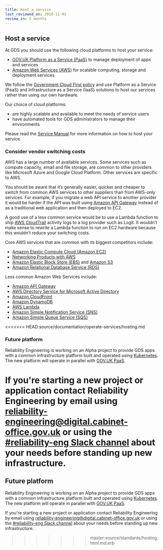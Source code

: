 ```yaml
---
title: Host a service
last_reviewed_on: 2018-11-02
review_in: 5 months
---
```


## Host a service

At GDS you should use the following cloud platforms to host your service:

* [GOV.UK Platform as a Service (PaaS)](https://cloud.service.gov.uk) to manage deployment of apps and services
* [Amazon Web Services (AWS)](https://aws.amazon.com) for scalable computing, storage and deployment services

We follow the [Government Cloud First policy](https://www.gov.uk/guidance/government-cloud-first-policy) and use Platform as a Service (PaaS) and Infrastructure as a Service (IaaS) solutions to host our services rather than using our own hardware.

Our choice of cloud platforms:

* are highly scalable and available to meet the needs of service users
* have automated tools for GDS administrators to manage their environments

Please read the [Service Manual](https://www.gov.uk/service-manual/technology/deciding-how-to-host-your-service) for more information on how to host your service.

### Consider vendor switching costs

AWS has a large number of available services. Some services such as compute capacity, email and file storage, are common to other providers like Microsoft Azure and Google Cloud Platform. Other services are specific to AWS.

You should be aware that it’s generally easier, quicker and cheaper to switch from common AWS services to other suppliers than from AWS-only services. For example, if you migrate a web API service to another provider it would be harder if the API was built using [Amazon API Gateway](https://aws.amazon.com/api-gateway/) instead of as a traditional web application and then deployed to EC2.

A good use of a less common service would be to use a Lambda function to ship [AWS CloudTrail](https://aws.amazon.com/cloudtrail/) activity logs to a log provider such as Logit. It wouldn’t make sense to rewrite a Lambda function to run on EC2 hardware because this wouldn’t reduce your switching costs.

Core AWS services that are common with its biggest competitors include:

  * [Amazon Elastic Compute Cloud (Amazon EC2)](https://aws.amazon.com/ec2/)
  * [Networking Products with AWS](https://aws.amazon.com/products/networking/)
  * [Amazon Elastic Block Store (EBS)](https://aws.amazon.com/ebs/) and [Amazon S3](https://aws.amazon.com/s3/)
  * [Amazon Relational Database Service (RDS)](https://aws.amazon.com/rds/)

Less common Amazon Web Services include:

  * [Amazon API Gateway](https://aws.amazon.com/api-gateway/)
  * [AWS Directory Service for Microsoft Active Directory](https://aws.amazon.com/directoryservice/)
  * [Amazon CloudFront](https://aws.amazon.com/cloudfront/)
  * [Amazon DynamoDB](https://aws.amazon.com/dynamodb/)
  * [AWS Lambda](https://aws.amazon.com/lambda/)
  * [Amazon Simple Notification Service (SNS)](https://aws.amazon.com/sns/)
  * [Amazon Simple Queue Service (SQS)](https://aws.amazon.com/sqs/)

<<<<<<< HEAD:source/documentation/operate-services/hosting.md
### Future platform

  Reliability Engineering is working on an Alpha project to provide GDS apps with a common infrastructure platform built and operated using [Kubernetes](https://kubernetes.io/). The new platform will operate in parallel with [GOV.UK PaaS](https://www.cloud.service.gov.uk/).

  If you're starting a new project or application contact Reliability Engineering by email using [reliability-engineering@digital.cabinet-office.gov.uk](mailto:reliability-engineering@digital.cabinet-office.gov.uk) or using the [#reliability-eng Slack channel](https://gds.slack.com/messages/CAD6NP598/#) about your needs before standing up new infrastructure.
=======
## Future platform

Reliability Engineering is working on an Alpha project to provide GDS apps with a common infrastructure platform built and operated using [Kubernetes](https://kubernetes.io/). The new platform will operate in parallel with [GOV.UK PaaS](https://www.cloud.service.gov.uk/).

If you're starting a new project or application contact Reliability Engineering by email using [reliability-engineering@digital.cabinet-office.gov.uk](mailto:reliability-engineering@digital.cabinet-office.gov.uk) or using the [#reliability-eng Slack channel](https://gds.slack.com/messages/CAD6NP598/#) about your needs before standing up new infrastructure.
>>>>>>> master:source/standards/hosting.html.md.erb
